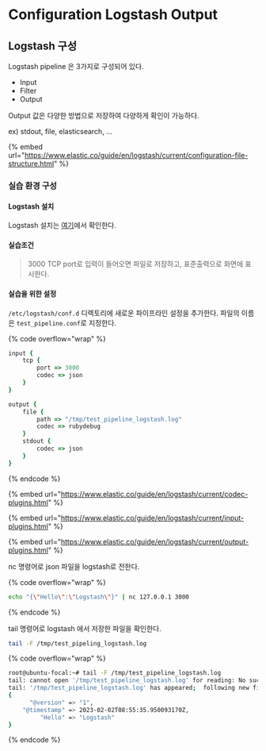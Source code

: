 # Configuration Logstash Output

## Logstash 구성

Logstash pipeline 은 3가지로 구성되어 있다.

* Input
* Filter
* Output

Output 값은 다양한 방법으로 저장하여 다양하게 확인이 가능하다.

ex) stdout, file, elasticsearch, ...



{% embed url="https://www.elastic.co/guide/en/logstash/current/configuration-file-structure.html" %}



### 실습 환경 구성

#### Logstash 설치

Logstash 설치는 [여기](installing-logstash.md)에서 확인한다.



#### **실습조건**

> 3000 TCP port로 입력이 들어오면 파일로 저장하고, 표준출력으로 화면에 표시한다.



#### 실습을 위한 설정

`/etc/logstash/conf.d` 디렉토리에 새로운 파이프라인 설정을 추가한다. 파일의 이름은 `test_pipeline.conf`로 지정한다.

{% code overflow="wrap" %}
```ruby
input {
    tcp {
        port => 3000
        codec => json
    }
}

output {
    file {
        path => "/tmp/test_pipeline_logstash.log"
        codec => rubydebug
    }
    stdout {
        codec => json
    }
}
```
{% endcode %}



{% embed url="https://www.elastic.co/guide/en/logstash/current/codec-plugins.html" %}

{% embed url="https://www.elastic.co/guide/en/logstash/current/input-plugins.html" %}

{% embed url="https://www.elastic.co/guide/en/logstash/current/output-plugins.html" %}





nc 명령어로 json 파일을 logstash로 전한다.

{% code overflow="wrap" %}
```bash
echo "{\"Hello\":\"Logstash\"}" | nc 127.0.0.1 3000
```
{% endcode %}



tail 명령어로 logstash 에서 저장한 파일을 확인한다.

```bash
tail -F /tmp/test_pipeling_logstash.log
```

{% code overflow="wrap" %}
```bash
root@ubuntu-focal:~# tail -F /tmp/test_pipeline_logstash.log
tail: cannot open '/tmp/test_pipeline_logstash.log' for reading: No such file or directory
tail: '/tmp/test_pipeline_logstash.log' has appeared;  following new file
{
      "@version" => "1",
    "@timestamp" => 2023-02-02T08:55:35.950093170Z,
         "Hello" => "Logstash"
}
```
{% endcode %}
